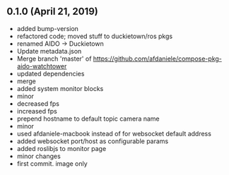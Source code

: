 ## 0.1.0 (April 21, 2019)
  - added bump-version
  - refactored code; moved stuff to duckietown/ros pkgs
  - renamed AIDO -> Duckietown
  - Update metadata.json
  - Merge branch 'master' of https://github.com/afdaniele/compose-pkg-aido-watchtower
  - updated dependencies
  - merge
  - added system monitor blocks
  - minor
  - decreased fps
  - increased fps
  - prepend hostname to default topic camera name
  - minor
  - used afdaniele-macbook instead of  for websocket default address
  - added websocket port/host as configurable params
  - added roslibjs to monitor page
  - minor changes
  - first commit. image only

